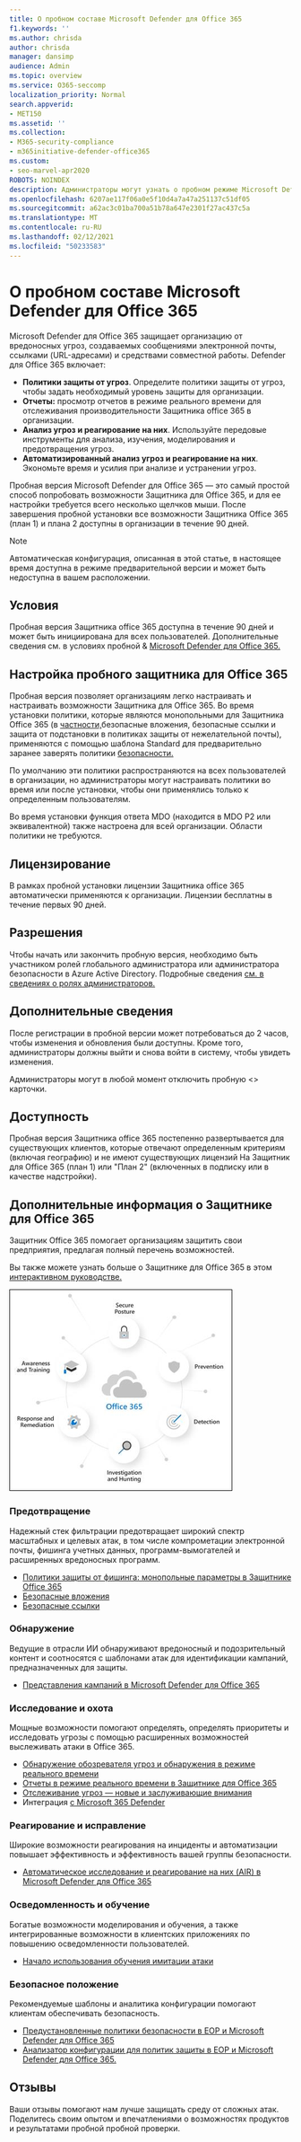 ```yaml
---
title: О пробном составе Microsoft Defender для Office 365
f1.keywords: ''
ms.author: chrisda
author: chrisda
manager: dansimp
audience: Admin
ms.topic: overview
ms.service: O365-seccomp
localization_priority: Normal
search.appverid:
- MET150
ms.assetid: ''
ms.collection:
- M365-security-compliance
- m365initiative-defender-office365
ms.custom:
- seo-marvel-apr2020
ROBOTS: NOINDEX
description: Администраторы могут узнать о пробном режиме Microsoft Defender для Office 365
ms.openlocfilehash: 6207ae117f06a0e5f10d4a7a47a251137c51df05
ms.sourcegitcommit: a62ac3c01ba700a51b78a647e2301f27ac437c5a
ms.translationtype: MT
ms.contentlocale: ru-RU
ms.lasthandoff: 02/12/2021
ms.locfileid: "50233583"
---
```

# <a name="about-the-microsoft-defender-for-office-365-trial"></a>О пробном составе Microsoft Defender для Office 365

Microsoft Defender для Office 365 защищает организацию от вредоносных угроз, создаваемых сообщениями электронной почты, ссылками (URL-адресами) и средствами совместной работы. Defender для Office 365 включает:

- **Политики защиты от угроз**. Определите политики защиты от угроз, чтобы задать необходимый уровень защиты для организации.
- **Отчеты:** просмотр отчетов в режиме реального времени для отслеживания производительности Защитника office 365 в организации.
- **Анализ угроз и реагирование на них**. Используйте передовые инструменты для анализа, изучения, моделирования и предотвращения угроз.
- **Автоматизированный анализ угроз и реагирование на них**. Экономьте время и усилия при анализе и устранении угроз.

Пробная версия Microsoft Defender для Office 365 — это самый простой способ попробовать возможности Защитника для Office 365, и для ее настройки требуется всего несколько щелчков мыши. После завершения пробной установки все возможности Защитника Office 365 (план 1) и плана 2 доступны в организации в течение 90 дней.

> [!NOTE]
> Автоматическая конфигурация, описанная в этой статье, в настоящее время доступна в режиме предварительной версии и может быть недоступна в вашем расположении.

## <a name="terms-and-conditions"></a>Условия

Пробная версия Защитника office 365 доступна в течение 90 дней и может быть инициирована для всех пользователей. Дополнительные сведения см. в условиях пробной & [Microsoft Defender для Office 365.](defender-for-office-365-trial-terms-and-conditions.md)

## <a name="set-up-a-defender-for-office-365-trial"></a>Настройка пробного защитника для Office 365

Пробная версия позволяет организациям легко настраивать и настраивать возможности Защитника для Office 365. Во время установки политики, которые являются монопольными для Защитника Office 365 (в [частности,](atp-safe-attachments.md)безопасные вложения, [](atp-safe-links.md)безопасные ссылки и защита от подстановки в политиках защиты от нежелательной почты), [](set-up-anti-phishing-policies.md#impersonation-settings-in-anti-phishing-policies-in-microsoft-defender-for-office-365)применяются с помощью шаблона Standard для предварительно заранее заверять политики [безопасности.](preset-security-policies.md)

По умолчанию эти политики распространяются на всех пользователей в организации, но администраторы могут настраивать политики во время или после установки, чтобы они применялись только к определенным пользователям.

Во время установки функция ответа MDO (находится в MDO P2 или эквивалентной) также настроена для всей организации. Области политики не требуются.

## <a name="licensing"></a>Лицензирование

В рамках пробной установки лицензии Защитника office 365 автоматически применяются к организации. Лицензии бесплатны в течение первых 90 дней.

## <a name="permissions"></a>Разрешения

Чтобы начать или закончить пробную версия, необходимо  быть  участником ролей глобального администратора или администратора безопасности в Azure Active Directory. Подробные сведения [см. в сведениях о ролях администраторов.](https://docs.microsoft.com/microsoft-365/admin/add-users/about-admin-roles)

## <a name="additional-information"></a>Дополнительные сведения

После регистрации в пробной версии может потребоваться до 2 часов, чтобы изменения и обновления были доступны. Кроме того, администраторы должны выйти и снова войти в систему, чтобы увидеть изменения.

Администраторы могут в любой момент отключить пробную <> карточки.

## <a name="availability"></a>Доступность

Пробная версия Защитника office 365 постепенно развертывается для существующих клиентов, которые отвечают определенным критериям (включая географию) и не имеют существующих лицензий На Защитник для Office 365 (план 1) или "План 2" (включенных в подписку или в качестве надстройки).

## <a name="learn-more-about-defender-for-office-365"></a>Дополнительные информация о Защитнике для Office 365

Защитник Office 365 помогает организациям защитить свои предприятия, предлагая полный перечень возможностей.

Вы также можете узнать больше о Защитнике для Office 365 в этом [интерактивном руководстве.](https://techcommunity.microsoft.com/t5/video-hub/protect-your-organization-with-microsoft-365-defender/m-p/1671189)

![Концептуальная схема Microsoft Defender для Office 365](../../media/microsoft-defender-for-office-365.png)

### <a name="prevention"></a>Предотвращение

Надежный стек фильтрации предотвращает широкий спектр масштабных и целевых атак, в том числе компрометации электронной почты, фишинга учетных данных, программ-вымогателей и расширенных вредоносных программ.

- [Политики защиты от фишинга: монопольные параметры в Защитнике Office 365](set-up-anti-phishing-policies.md#exclusive-settings-in-anti-phishing-policies-in-microsoft-defender-for-office-365)
- [Безопасные вложения](atp-safe-attachments.md)
- [Безопасные ссылки](atp-safe-links.md)

### <a name="detection"></a>Обнаружение

Ведущие в отрасли ИИ обнаруживают вредоносный и подозрительный контент и соотносятся с шаблонами атак для идентификации кампаний, предназначенных для защиты.

- [Представления кампаний в Microsoft Defender для Office 365](campaigns.md)

### <a name="investigation-and-hunting"></a>Исследование и охота

Мощные возможности помогают определять, определять приоритеты и исследовать угрозы с помощью расширенных возможностей выслеживать атаки в Office 365.

- [Обнаружение обозревателя угроз и обнаружения в режиме реального времени](threat-explorer.md)
- [Отчеты в режиме реального времени в Защитнике для Office 365](view-reports-for-atp.md)
- [Отслеживание угроз — новые и заслуживающие внимания](threat-trackers.md)
- Интеграция [с Microsoft 365 Defender](https://docs.microsoft.com/microsoft-365/security/mtp/microsoft-threat-protection)

### <a name="response-and-remediation"></a>Реагирование и исправление

Широкие возможности реагирования на инциденты и автоматизации повышает эффективность и эффективность вашей группы безопасности.

- [Автоматическое исследование и реагирование на них (AIR) в Microsoft Defender для Office 365](office-365-air.md)

### <a name="awareness-and-training"></a>Осведомленность и обучение

Богатые возможности моделирования и обучения, а также интегрированные возможности в клиентских приложениях по повышению осведомленности пользователей.

- [Начало использования обучения имитации атаки](attack-simulation-training-get-started.md)

### <a name="secure-posture"></a>Безопасное положение

Рекомендуемые шаблоны и аналитика конфигурации помогают клиентам обеспечивать безопасность.

- [Предустановленные политики безопасности в EOP и Microsoft Defender для Office 365](preset-security-policies.md)
- [Анализатор конфигурации для политик защиты в EOP и Microsoft Defender для Office 365.](configuration-analyzer-for-security-policies.md)

## <a name="give-feedback"></a>Отзывы

Ваши отзывы помогают нам лучше защищать среду от сложных атак. Поделитесь своим опытом и впечатлениями о возможностях продуктов и результатами пробной пробной проверки.
